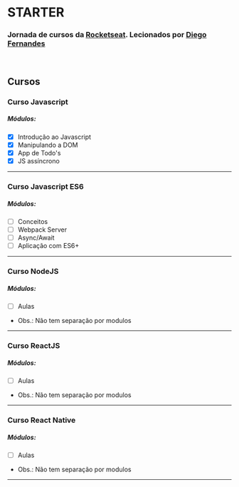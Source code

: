 # STARTER
### Jornada de cursos da [Rocketseat](https://github.com/Rocketseat). Lecionados por [Diego Fernandes](https://github.com/diego3g)
&nbsp;
&nbsp;
&nbsp;
## Cursos
### Curso Javascript
##### Módulos:
- [x] Introdução ao Javascript
- [x] Manipulando a DOM
- [x] App de Todo's
- [x] JS assíncrono
----
### Curso Javascript ES6
##### Módulos:
- [ ] Conceitos
- [ ] Webpack Server
- [ ] Async/Await
- [ ] Aplicação com ES6+
----
### Curso NodeJS
##### Módulos:
- [ ] Aulas
- Obs.: Não tem separação por modulos
----
### Curso ReactJS
##### Módulos:
- [ ] Aulas
- Obs.: Não tem separação por modulos
----
### Curso React Native
##### Módulos:
- [ ] Aulas
- Obs.: Não tem separação por modulos
----

